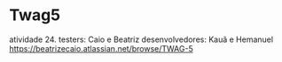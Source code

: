 # Twag5
atividade 24. 
testers: Caio e Beatriz 
desenvolvedores: Kauã e Hemanuel 
https://beatrizecaio.atlassian.net/browse/TWAG-5
